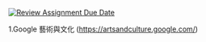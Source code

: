 [![Review Assignment Due Date](https://classroom.github.com/assets/deadline-readme-button-22041afd0340ce965d47ae6ef1cefeee28c7c493a6346c4f15d667ab976d596c.svg)](https://classroom.github.com/a/w-KMrjvJ)

1.Google 藝術與文化 (https://artsandculture.google.com/)
